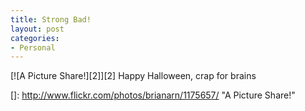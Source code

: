 ```yaml
---
title: Strong Bad!
layout: post
categories:
- Personal
---
```

[![A Picture Share!][2]][2] 
Happy Halloween, crap for brains

 []: http://www.flickr.com/photos/brianarn/1175657/ "A Picture Share!"